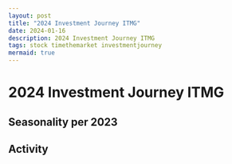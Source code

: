 ```yaml
---
layout: post
title: "2024 Investment Journey ITMG"
date: 2024-01-16
description: 2024 Investment Journey ITMG
tags: stock timethemarket investmentjourney
mermaid: true
---
```


# 2024 Investment Journey ITMG


## Seasonality per 2023


## Activity 